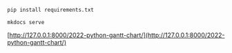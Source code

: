 ```python
pip install requirements.txt
```

```
mkdocs serve
```
[http://127.0.0.1:8000/2022-python-gantt-chart/](http://127.0.0.1:8000/2022-python-gantt-chart/)
